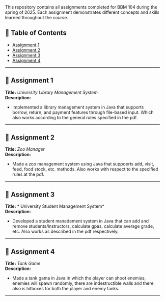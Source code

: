This repository contains all assignments completed for BBM 104 during the spring of 2025. Each assignment demonstrates different concepts and skills learned throughout the course.

## 📑 Table of Contents
- [Assignment 1](#assignment-1)
- [Assignment 2](#assignment-2)
- [Assignment 3](#assignment-3)
- [Assignment 4](#assignment-4)

---

## 📝 Assignment 1
**Title:** *University Library Management System*  
**Description:**  
- Implemented a library management system in Java that supports borrow, return, and payment features through file-based input. Which also works according to the general rules specified in the pdf.

---

## 📝 Assignment 2
**Title:** *Zoo Manager*  
**Description:**  
- Made a zoo management system using Java that suppoerts add, visit, feed, food stock, etc. methods. Also works with respect to the specified rules at the pdf.

---

## 📝 Assignment 3
**Title:** * University Student Management System*  
**Description:**  
- Developed a student manadement system in Java that can add and remove students/instructors, calculate gpas, calculate average grade, etc. Also works as described in the pdf respectively. 

---

## 📝 Assignment 4
**Title:** *Tank Game*  
**Description:**  
- Made a tank gama in Java in which the player can shoot enemies, enemies will spawn randomly, there are indestructible walls and there also is hitboxes for both the player and enemy tanks.

---
